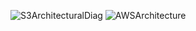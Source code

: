 ![S3ArchitecturalDiag](https://github.com/RosemaryOjwang/Resume-Template/assets/47894685/2efe1d06-1c56-47ab-8ad1-bb49f9974e87)
![AWSArchitecture](https://app.diagrams.net/#G1NEnhXHZX8s0cfJoA_TC4a9lUGl_26lqh#%7B%22pageId%22%3A%22tcAQfM5lpx8chMrsP2RE%22%7D)

